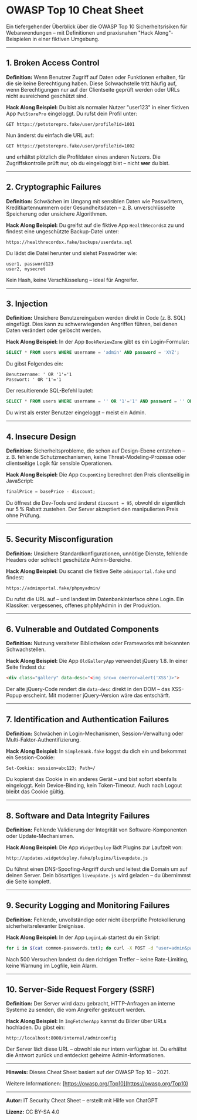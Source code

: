 # OWASP Top 10 Cheat Sheet

Ein tiefergehender Überblick über die OWASP Top 10 Sicherheitsrisiken für Webanwendungen – mit Definitionen und praxisnahen "Hack Along"-Beispielen in einer fiktiven Umgebung.

---

## 1. Broken Access Control

**Definition:** Wenn Benutzer Zugriff auf Daten oder Funktionen erhalten, für die sie keine Berechtigung haben. Diese Schwachstelle tritt häufig auf, wenn Berechtigungen nur auf der Clientseite geprüft werden oder URLs nicht ausreichend geschützt sind.

**Hack Along Beispiel:** Du bist als normaler Nutzer "user123" in einer fiktiven App `PetStorePro` eingeloggt. Du rufst dein Profil unter:

```
GET https://petstorepro.fake/user/profile?id=1001
```

Nun änderst du einfach die URL auf:

```
GET https://petstorepro.fake/user/profile?id=1002
```

und erhältst plötzlich die Profildaten eines anderen Nutzers. Die Zugriffskontrolle prüft nur, ob du eingeloggt bist – nicht **wer** du bist.

---

## 2. Cryptographic Failures

**Definition:** Schwächen im Umgang mit sensiblen Daten wie Passwörtern, Kreditkartennummern oder Gesundheitsdaten – z. B. unverschlüsselte Speicherung oder unsichere Algorithmen.

**Hack Along Beispiel:** Du greifst auf die fiktive App `HealthRecordsX` zu und findest eine ungeschützte Backup-Datei unter:

```
https://healthrecordsx.fake/backups/userdata.sql
```

Du lädst die Datei herunter und siehst Passwörter wie:

```
user1, password123
user2, mysecret
```

Kein Hash, keine Verschlüsselung – ideal für Angreifer.

---

## 3. Injection

**Definition:** Unsichere Benutzereingaben werden direkt in Code (z. B. SQL) eingefügt. Dies kann zu schwerwiegenden Angriffen führen, bei denen Daten verändert oder gelöscht werden.

**Hack Along Beispiel:** In der App `BookReviewZone` gibt es ein Login-Formular:

```sql
SELECT * FROM users WHERE username = 'admin' AND password = 'XYZ';
```

Du gibst Folgendes ein:

```
Benutzername: ' OR '1'='1
Passwort: ' OR '1'='1
```

Der resultierende SQL-Befehl lautet:

```sql
SELECT * FROM users WHERE username = '' OR '1'='1' AND password = '' OR '1'='1';
```

Du wirst als erster Benutzer eingeloggt – meist ein Admin.

---

## 4. Insecure Design

**Definition:** Sicherheitsprobleme, die schon auf Design-Ebene entstehen – z. B. fehlende Schutzmechanismen, keine Threat-Modeling-Prozesse oder clientseitige Logik für sensible Operationen.

**Hack Along Beispiel:** Die App `CouponKing` berechnet den Preis clientseitig in JavaScript:

```js
finalPrice = basePrice - discount;
```

Du öffnest die Dev-Tools und änderst `discount = 95`, obwohl dir eigentlich nur 5 % Rabatt zustehen. Der Server akzeptiert den manipulierten Preis ohne Prüfung.

---

## 5. Security Misconfiguration

**Definition:** Unsichere Standardkonfigurationen, unnötige Dienste, fehlende Headers oder schlecht geschützte Admin-Bereiche.

**Hack Along Beispiel:** Du scanst die fiktive Seite `adminportal.fake` und findest:

```
https://adminportal.fake/phpmyadmin/
```

Du rufst die URL auf – und landest im Datenbankinterface ohne Login. Ein Klassiker: vergessenes, offenes phpMyAdmin in der Produktion.

---

## 6. Vulnerable and Outdated Components

**Definition:** Nutzung veralteter Bibliotheken oder Frameworks mit bekannten Schwachstellen.

**Hack Along Beispiel:** Die App `OldGalleryApp` verwendet jQuery 1.8. In einer Seite findest du:

```html
<div class="gallery" data-desc="<img src=x onerror=alert('XSS')>">
```

Der alte jQuery-Code rendert die `data-desc` direkt in den DOM – das XSS-Popup erscheint. Mit moderner jQuery-Version wäre das entschärft.

---

## 7. Identification and Authentication Failures

**Definition:** Schwächen in Login-Mechanismen, Session-Verwaltung oder Multi-Faktor-Authentifizierung.

**Hack Along Beispiel:** In `SimpleBank.fake` loggst du dich ein und bekommst ein Session-Cookie:

```
Set-Cookie: session=abc123; Path=/
```

Du kopierst das Cookie in ein anderes Gerät – und bist sofort ebenfalls eingeloggt. Kein Device-Binding, kein Token-Timeout. Auch nach Logout bleibt das Cookie gültig.

---

## 8. Software and Data Integrity Failures

**Definition:** Fehlende Validierung der Integrität von Software-Komponenten oder Update-Mechanismen.

**Hack Along Beispiel:** Die App `WidgetDeploy` lädt Plugins zur Laufzeit von:

```
http://updates.widgetdeploy.fake/plugins/liveupdate.js
```

Du führst einen DNS-Spoofing-Angriff durch und leitest die Domain um auf deinen Server. Dein bösartiges `liveupdate.js` wird geladen – du übernimmst die Seite komplett.

---

## 9. Security Logging and Monitoring Failures

**Definition:** Fehlende, unvollständige oder nicht überprüfte Protokollierung sicherheitsrelevanter Ereignisse.

**Hack Along Beispiel:** In der App `LoginLab` startest du ein Skript:

```bash
for i in $(cat common-passwords.txt); do curl -X POST -d "user=admin&pass=$i" https://loginlab.fake/login; done
```

Nach 500 Versuchen landest du den richtigen Treffer – keine Rate-Limiting, keine Warnung im Logfile, kein Alarm.

---

## 10. Server-Side Request Forgery (SSRF)

**Definition:** Der Server wird dazu gebracht, HTTP-Anfragen an interne Systeme zu senden, die vom Angreifer gesteuert werden.

**Hack Along Beispiel:** In `ImgFetcherApp` kannst du Bilder über URLs hochladen. Du gibst ein:

```
http://localhost:8000/internal/adminconfig
```

Der Server lädt diese URL – obwohl sie nur intern verfügbar ist. Du erhältst die Antwort zurück und entdeckst geheime Admin-Informationen.

---

**Hinweis:** Dieses Cheat Sheet basiert auf der OWASP Top 10 – 2021.

Weitere Informationen: [https://owasp.org/Top10](https://owasp.org/Top10)

---

**Autor:** IT Security Cheat Sheet – erstellt mit Hilfe von ChatGPT

**Lizenz:** CC BY-SA 4.0


